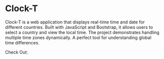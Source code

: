 # Clock-T
Clock-T is a web application that displays real-time time and date for different countries. Built with JavaScript and Bootstrap, it allows users to select a country and view the local time. The project demonstrates handling multiple time zones dynamically. A perfect tool for understanding global time differences.

Check Out: <a href="https://chinmaybhattt.github.io/Time-Zone-Tracker"/>
